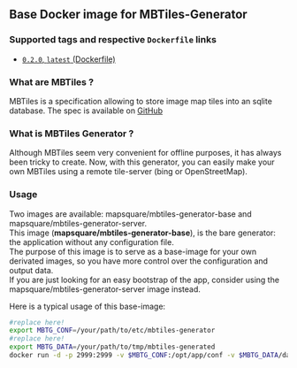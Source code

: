 ## Base Docker image for MBTiles-Generator

### Supported tags and respective `Dockerfile` links
* [`0.2.0`, `latest` (Dockerfile)](https://github.com/mapsquare/mbtiles-generator/tree/master/docker/base)

### What are MBTiles ?
MBTiles is a specification allowing to store image map tiles into an sqlite database.
The spec is available on [GitHub](https://github.com/mapbox/mbtiles-spec)

### What is MBTiles Generator ?
Although MBTiles seem very convenient for offline purposes, it has always been tricky to create. 
Now, with this generator, you can easily make your own MBTiles using a remote tile-server (bing or OpenStreetMap).

### Usage
Two images are available: mapsquare/mbtiles-generator-base and mapsquare/mbtiles-generator-server.  
This image (**mapsquare/mbtiles-generator-base**), is the bare generator: the application without any configuration file.  
The purpose of this image is to serve as a base-image for your own derivated images, so you have more control over the configuration and output data.  
If you are just looking for an easy bootstrap of the app, consider using the mapsquare/mbtiles-generator-server image instead.  

Here is a typical usage of this base-image:  
```sh
#replace here!
export MBTG_CONF=/your/path/to/etc/mbtiles-generator 
#replace here!
export MBTG_DATA=/your/path/to/tmp/mbtiles-generated
docker run -d -p 2999:2999 -v $MBTG_CONF:/opt/app/conf -v $MBTG_DATA/data:/opt/app/data --name=mbtiles-generator mapsquare/mbtiles-generator-base:latest
```